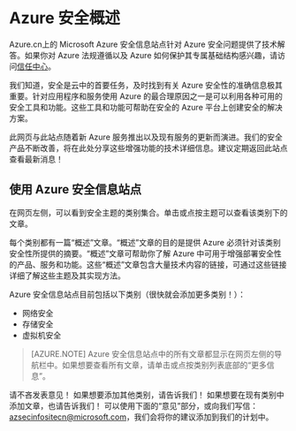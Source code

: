 <properties
   pageTitle="Azure 安全概述 | Microsoft Azure"
   description="Azure.com 上的 Microsoft Azure 安全信息站点针对 Azure 安全问题提供了技术解答。"
   services="security"
   documentationCenter="na"
   authors="Ling Chen"
   manager="Langyun"
   editor="Lingche"/>  


<tags
   ms.service="security"
   ms.devlang="na"
   ms.topic="article"
   ms.tgt_pltfrm="na"
   ms.workload="na"
   ms.date="08/09/2016"
   wacn.date="10/31/2016"
   ms.author="lingche"/>  


# Azure 安全概述

Azure.cn上的 Microsoft Azure 安全信息站点针对 Azure 安全问题提供了技术解答。如果你对 Azure 法规遵循以及 Azure 如何保护其专属基础结构感兴趣，请访问[信任中心](https://www.trustcenter.cn/zh-cn/cloudservices/azure.html)。

我们知道，安全是云中的首要任务，及时找到有关 Azure 安全性的准确信息极其重要。针对应用程序和服务使用 Azure 的最合理原因之一是可以利用各种可用的安全工具和功能。这些工具和功能可帮助在安全的 Azure 平台上创建安全的解决方案。

此网页与此站点随着新 Azure 服务推出以及现有服务的更新而演进。我们的安全产品不断改善，将在此处分享这些增强功能的技术详细信息。建议定期返回此站点查看最新消息！

## 使用 Azure 安全信息站点
在网页左侧，可以看到安全主题的类别集合。单击或点按主题可以查看该类别下的文章。

每个类别都有一篇“概述”文章。“概述”文章的目的是提供 Azure 必须针对该类别安全性所提供的摘要。“概述”文章可帮助你了解 Azure 中可用于增强部署安全性的产品、服务和功能。这些“概述”文章包含大量技术内容的链接，可通过这些链接详细了解这些主题及其实现方法。

Azure 安全信息站点目前包括以下类别（很快就会添加更多类别！）：

- 网络安全
- 存储安全
- 虚拟机安全


> [AZURE.NOTE] Azure 安全信息站点中的所有文章都显示在网页左侧的导航栏中。如果想要查看所有文章，请单击或点按类别列表底部的“更多信息”。

请不吝发表意见！ 如果想要添加其他类别，请告诉我们！ 如果想要在现有类别中添加文章，也请告诉我们！ 可以使用下面的“意见”部分，或向我们写信：[azsecinfositecn@microsoft.com](mailto:azsecinfositecn@microsoft.com)，我们会将你的建议添加到我们的计划中。

<!---HONumber=Mooncake_1024_2016-->